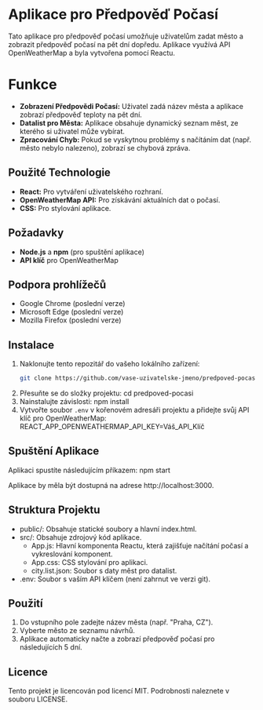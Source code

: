 # Aplikace pro Předpověď Počasí
Tato aplikace pro předpověď počasí umožňuje uživatelům zadat město a zobrazit předpověď počasí na pět dní dopředu. Aplikace využívá API OpenWeatherMap a byla vytvořena pomocí Reactu.

# Funkce
- **Zobrazení Předpovědi Počasí:** Uživatel zadá název města a aplikace zobrazí předpověď teploty na pět dní.
- **Datalist pro Města:** Aplikace obsahuje dynamický seznam měst, ze kterého si uživatel může vybírat.
- **Zpracování Chyb:** Pokud se vyskytnou problémy s načítáním dat (např. město nebylo nalezeno), zobrazí se chybová zpráva.

## Použité Technologie
- **React:** Pro vytváření uživatelského rozhraní.
- **OpenWeatherMap API:** Pro získávání aktuálních dat o počasí.
- **CSS:** Pro stylování aplikace.

## Požadavky
- **Node.js** a **npm** (pro spuštění aplikace)
- **API klíč** pro OpenWeatherMap

## Podpora prohlížečů
- Google Chrome (poslední verze)
- Microsoft Edge (poslední verze)
- Mozilla Firefox (poslední verze)

## Instalace

1. Naklonujte tento repozitář do vašeho lokálního zařízení:
   ```bash
   git clone https://github.com/vase-uzivatelske-jmeno/predpoved-pocasi.git
2. Přesuňte se do složky projektu:
cd predpoved-pocasi
3. Nainstalujte závislosti:
npm install
4. Vytvořte soubor `.env` v kořenovém adresáři projektu a přidejte svůj API klíč pro OpenWeatherMap:
REACT_APP_OPENWEATHERMAP_API_KEY=Váš_API_Klíč

## Spuštění Aplikace
Aplikaci spustíte následujícím příkazem:
npm start

Aplikace by měla být dostupná na adrese http://localhost:3000.

## Struktura Projektu
- public/: Obsahuje statické soubory a hlavní index.html.
- src/: Obsahuje zdrojový kód aplikace.
   - App.js: Hlavní komponenta Reactu, která zajišťuje načítání počasí a vykreslování komponent.
   - App.css: CSS stylování pro aplikaci.
   - city.list.json: Soubor s daty měst pro datalist.
- .env: Soubor s vaším API klíčem (není zahrnut ve verzi git).

## Použití
1. Do vstupního pole zadejte název města (např. "Praha, CZ").
2. Vyberte město ze seznamu návrhů.
3. Aplikace automaticky načte a zobrazí předpověď počasí pro následujících 5 dní.

## Licence
Tento projekt je licencován pod licencí MIT. Podrobnosti naleznete v souboru LICENSE.
